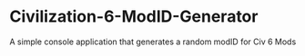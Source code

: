 # Civilization-6-ModID-Generator
A simple console application that generates a random modID for Civ 6 Mods
